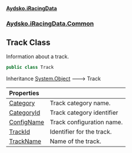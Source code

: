 #### [Aydsko.iRacingData](index.md 'index')
### [Aydsko.iRacingData.Common](index.md#Aydsko.iRacingData.Common 'Aydsko.iRacingData.Common')

## Track Class

Information about a track.

```csharp
public class Track
```

Inheritance [System.Object](https://docs.microsoft.com/en-us/dotnet/api/System.Object 'System.Object') &#129106; Track

| Properties | |
| :--- | :--- |
| [Category](Track.Category.md 'Aydsko.iRacingData.Common.Track.Category') | Track category name. |
| [CategoryId](Track.CategoryId.md 'Aydsko.iRacingData.Common.Track.CategoryId') | Track category identifier |
| [ConfigName](Track.ConfigName.md 'Aydsko.iRacingData.Common.Track.ConfigName') | Track configuration name. |
| [TrackId](Track.TrackId.md 'Aydsko.iRacingData.Common.Track.TrackId') | Identifier for the track. |
| [TrackName](Track.TrackName.md 'Aydsko.iRacingData.Common.Track.TrackName') | Name of the track. |
